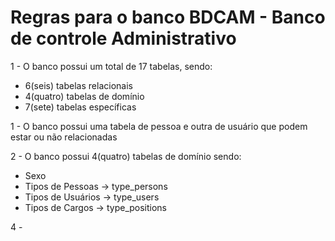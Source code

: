 <html>
  <body>
    <h1>Regras para o banco BDCAM - Banco de controle Administrativo</h1>
    <p>1 - O banco possui um total de 17 tabelas, sendo: </p>
    <ul>
      <li>6(seis) tabelas relacionais</li>
      <li>4(quatro) tabelas de domínio</li>
      <li>7(sete) tabelas específicas</li>      
    </ul>
    <p>1 - O banco possui uma tabela de pessoa e outra de usuário que podem estar ou não relacionadas</p>
    <p>2 - O banco possui 4(quatro) tabelas de domínio sendo: </p>
    <ul>
      <li>Sexo</li>
      <li>Tipos de Pessoas -> type_persons</li>
      <li>Tipos de Usuários -> type_users</li>
      <li>Tipos de Cargos -> type_positions</li>
    </ul>
    <p>4 - </p>
  </body>
</html>
